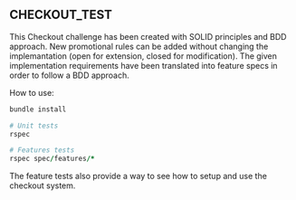 ## CHECKOUT_TEST

This Checkout challenge has been created with SOLID principles and BDD approach. New promotional rules can be added without changing the implemantation (open for extension, closed for modification).
The given implementation requirements have been translated into feature specs in order to follow a BDD approach.

How to use:
```ruby
bundle install

# Unit tests
rspec

# Features tests
rspec spec/features/*

```

The feature tests also provide a way to see how to setup and use the checkout system.

